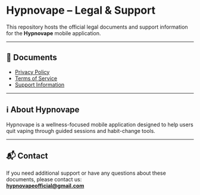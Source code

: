 # Hypnovape – Legal & Support

This repository hosts the official legal documents and support information for the **Hypnovape** mobile application.

---

## 📄 Documents

- [Privacy Policy](./privacy-policy.md)  
- [Terms of Service](./terms-of-service.md)  
- [Support Information](./support.md)  

---

## ℹ️ About Hypnovape

Hypnovape is a wellness-focused mobile application designed to help users quit vaping through guided sessions and habit-change tools.  

---

## 📬 Contact

If you need additional support or have any questions about these documents, please contact us:  
**hypnovapeofficial@gmail.com**
